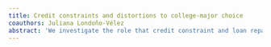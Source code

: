 ```yaml
---
title: Credit constraints and distortions to college-major choice
coauthors: Juliana Londoño-Vélez
abstract: 'We investigate the role that credit constraint and loan repayment schedules play in the college-major decision of students in Colombia.'
---
```

